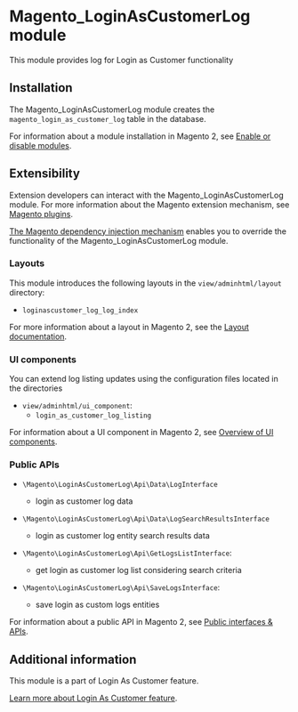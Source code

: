 # Magento_LoginAsCustomerLog module

This module provides log for Login as Customer functionality

## Installation

The Magento_LoginAsCustomerLog module creates the `magento_login_as_customer_log` table in the database.

For information about a module installation in Magento 2, see [Enable or disable modules](https://devdocs.magento.com/guides/v2.4/install-gde/install/cli/install-cli-subcommands-enable.html).

## Extensibility

Extension developers can interact with the Magento_LoginAsCustomerLog module. For more information about the Magento extension mechanism, see [Magento plugins](http://devdocs.magento.com/guides/v2.4/extension-dev-guide/plugins.html).

[The Magento dependency injection mechanism](http://devdocs.magento.com/guides/v2.4/extension-dev-guide/depend-inj.html) enables you to override the functionality of the Magento_LoginAsCustomerLog module.

### Layouts

This module introduces the following layouts in the `view/adminhtml/layout` directory:
- `loginascustomer_log_log_index`

For more information about a layout in Magento 2, see the [Layout documentation](https://devdocs.magento.com/guides/v2.4/frontend-dev-guide/layouts/layout-overview.html).

### UI components

You can extend log listing updates using the configuration files located in the directories
- `view/adminhtml/ui_component`:
    - `login_as_customer_log_listing`

For information about a UI component in Magento 2, see [Overview of UI components](http://devdocs.magento.com/guides/v2.4/ui_comp_guide/bk-ui_comps.html).

### Public APIs

- `\Magento\LoginAsCustomerLog\Api\Data\LogInterface`
    - login as customer log data

- `\Magento\LoginAsCustomerLog\Api\Data\LogSearchResultsInterface`
    - login as customer log entity search results data

- `\Magento\LoginAsCustomerLog\Api\GetLogsListInterface`:
    - get login as customer log list considering search criteria

- `\Magento\LoginAsCustomerLog\Api\SaveLogsInterface`:
    - save login as custom logs entities

For information about a public API in Magento 2, see [Public interfaces & APIs](http://devdocs.magento.com/guides/v2.4/extension-dev-guide/api-concepts.html).

## Additional information

This module is a part of Login As Customer feature.

[Learn more about Login As Customer feature](https://docs.magento.com/user-guide/customers/login-as-customer.html).
